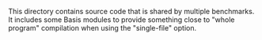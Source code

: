 This directory contains source code that is shared by multiple benchmarks.
It includes some Basis modules to provide something close to "whole program"
compilation when using the "single-file" option.

